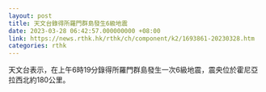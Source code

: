 ```yaml
---
layout: post
title: 天文台錄得所羅門群島發生6級地震
date: 2023-03-28 06:42:57.000000000 +08:00
link: https://news.rthk.hk/rthk/ch/component/k2/1693861-20230328.htm
categories: rthk
---
```


天文台表示，在上午6時19分錄得所羅門群島發生一次6級地震，震央位於霍尼亞拉西北約180公里。
